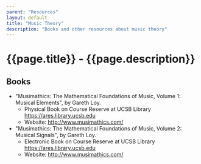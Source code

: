 ```yaml
---
parent: "Resources"
layout: default
title: "Music Theory"
description: "Books and other resources about music theory"
---
```


# {{page.title}} - {{page.description}}

## Books

* "Musimathics: The Mathematical Foundations of Music, Volume 1: Musical Elements", by Gareth Loy.
  - Physical Book on Course Reserve at UCSB Library <https://ares.library.ucsb.edu>
  - Website: <http://www.musimathics.com/>
* "Musimathics: The Mathematical Foundations of Music, Volume 2: Musical Signals", by Gareth Loy.
  - Electronic Book on Course Reserve at UCSB Library <https://ares.library.ucsb.edu>
  - Website: <http://www.musimathics.com/>
  
